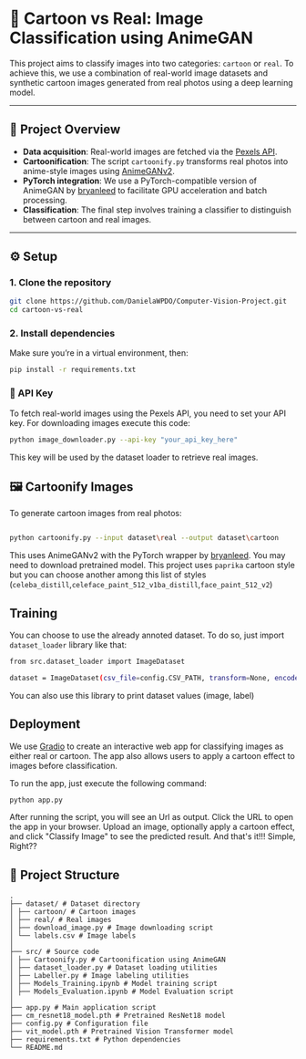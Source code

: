 # 🧠 Cartoon vs Real: Image Classification using AnimeGAN

This project aims to classify images into two categories: `cartoon` or `real`. To achieve this, we use a combination of real-world image datasets and synthetic cartoon images generated from real photos using a deep learning model.

---

## 📂 Project Overview

- **Data acquisition**: Real-world images are fetched via the [Pexels API](https://www.pexels.com/api/).
- **Cartoonification**: The script `cartoonify.py` transforms real photos into anime-style images using [AnimeGANv2](https://github.com/TachibanaYoshino/AnimeGANv2).
- **PyTorch integration**: We use a PyTorch-compatible version of AnimeGAN by [bryanleed](https://github.com/bryandlee/animegan2-pytorch) to facilitate GPU acceleration and batch processing.
- **Classification**: The final step involves training a classifier to distinguish between cartoon and real images.

---

## ⚙️ Setup

### 1. Clone the repository
```bash
git clone https://github.com/DanielaWPDO/Computer-Vision-Project.git
cd cartoon-vs-real
```
### 2. Install dependencies
Make sure you’re in a virtual environment, then:

```bash
pip install -r requirements.txt
```

### 🔐 API Key
To fetch real-world images using the Pexels API, you need to set your API key.
For downloading images execute this code:

```bash
python image_downloader.py --api-key "your_api_key_here"
```
This key will be used by the dataset loader to retrieve real images.

## 🖼️ Cartoonify Images
To generate cartoon images from real photos:

```bash

python cartoonify.py --input dataset\real --output dataset\cartoon 
```
This uses AnimeGANv2 with the PyTorch wrapper by [bryanleed](https://github.com/bryandlee/animegan2-pytorch). You may need to download pretrained model. This project uses `paprika` cartoon style but you can choose another among this list of styles (`celeba_distill`,`celeface_paint_512_v1ba_distill`,`face_paint_512_v2`)

## Training 

You can choose to use the already annoted dataset. To do so, just import `dataset_loader` library like that:

```bash
from src.dataset_loader import ImageDataset

dataset = ImageDataset(csv_file=config.CSV_PATH, transform=None, encode=True)
```
You can also use this library to print dataset values (image, label)

## Deployment

We use [Gradio](https://www.gradio.app/) to create an interactive web app for classifying images as either real or cartoon. The app also allows users to apply a cartoon effect to images before classification.

To run the app, just execute the following command:
```bash
python app.py
```

After running the script, you will see an Url as output. Click the URL to open the app in your browser. Upload an image, optionally apply a cartoon effect, and click "Classify Image" to see the predicted result. And that's it!!! Simple, Right??

## 📁 Project Structure
```
.
├── dataset/ # Dataset directory
│ ├── cartoon/ # Cartoon images
│ ├── real/ # Real images
│ ├── download_image.py # Image downloading script
│ └── labels.csv # Image labels
│
├── src/ # Source code
│ ├── Cartoonify.py # Cartoonification using AnimeGAN
│ ├── dataset_loader.py # Dataset loading utilities
│ ├── Labeller.py # Image labeling utilities
│ ├── Models_Training.ipynb # Model training script
│ ├── Models_Evaluation.ipynb # Model Evaluation script
│
├── app.py # Main application script
├── cm_resnet18_model.pth # Pretrained ResNet18 model
├── config.py # Configuration file
├── vit_model.pth # Pretrained Vision Transformer model
├── requirements.txt # Python dependencies
└── README.md


```

